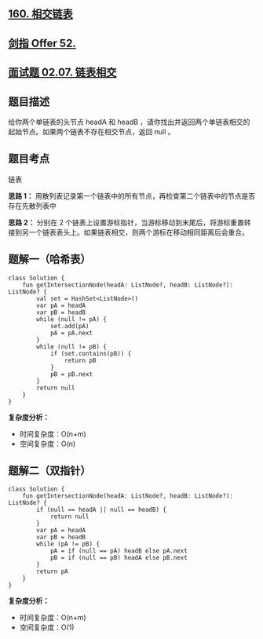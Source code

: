## [160. 相交链表](https://leetcode.cn/problems/intersection-of-two-linked-lists/)
## [剑指 Offer 52.](https://leetcode.cn/problems/liang-ge-lian-biao-de-di-yi-ge-gong-gong-jie-dian-lcof/)
## [面试题 02.07. 链表相交](https://leetcode.cn/problems/intersection-of-two-linked-lists-lcci/)

## 题目描述

给你两个单链表的头节点 headA 和 headB ，请你找出并返回两个单链表相交的起始节点。如果两个链表不存在相交节点，返回 null 。

## 题目考点

链表

**思路 1：** 用散列表记录第一个链表中的所有节点，再检查第二个链表中的节点是否存在先散列表中

**思路 2：** 分别在 2 个链表上设置游标指针，当游标移动到末尾后，将游标重置转接到另一个链表表头上。如果链表相交，则两个游标在移动相同距离后会重合。

## 题解一（哈希表）
 
```
class Solution {
    fun getIntersectionNode(headA: ListNode?, headB: ListNode?): ListNode? {
        val set = HashSet<ListNode>()
        var pA = headA
        var pB = headB
        while (null != pA) {
            set.add(pA)
            pA = pA.next
        }
        while (null != pB) {
            if (set.contains(pB)) {
                return pB
            }
            pB = pB.next
        }
        return null
    }
}
```

**复杂度分析：**

- 时间复杂度：O(n+m)
- 空间复杂度：O(n) 


## 题解二（双指针）
 
```
class Solution {
    fun getIntersectionNode(headA: ListNode?, headB: ListNode?): ListNode? {
        if (null == headA || null == headB) {
            return null
        }
        var pA = headA
        var pB = headB
        while (pA != pB) {
            pA = if (null == pA) headB else pA.next
            pB = if (null == pB) headA else pB.next
        }
        return pA
    }
}
```

**复杂度分析：**

- 时间复杂度：O(n+m)
- 空间复杂度：O(1) 
